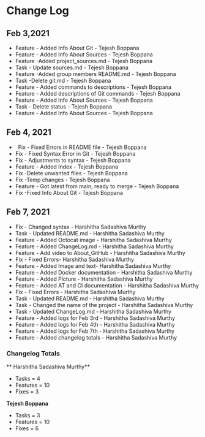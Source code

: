 # Change Log
## Feb 3,2021
* Feature - Added Info About Git - Tejesh Boppana
* Feature - Added Info About Sources - Tejesh Boppana
* Feature -Added project_sources.md - Tejesh Boppana
* Task - Update sources.md - Tejesh Boppana
* Feature -Added group members README.md - Tejesh Boppana
* Task -Delete git.md - Tejesh Boppana
* Feature - Added commands to descriptions - Tejesh Boppana 
* Feature - Added descriptions of Git commands - Tejesh Boppana
* Feature - Added Info About Sources - Tejesh Boppana
* Task - Delete status - Tejesh Boppana
* Feature - Added Info About Sources - Tejesh Boppana

## Feb 4, 2021

*  Fix - Fixed Errors in README file - Tejesh Boppana
* Fix - Fixed Syntax Error in Git - Tejesh Boppana
* Fix - Adjustments to syntax - Tejesh Boppana
* Feature - Added Index - Tejesh Boppana
* Fix -Delete unwanted files - Tejesh Boppana
* Fix -Temp changes - Tejesh Boppana
* Feature - Got latest from main, ready to merge - Tejesh Boppana
* Fix -Fixed Info About Git - Tejesh Boppana

## Feb 7, 2021

* Fix - Changed syntax - Harshitha Sadashiva Murthy
* Task - Updated README.md - Harshitha Sadashiva Murthy
* Feature - Added Octocat image - Harshitha Sadashiva Murthy
* Feature - Added ChangeLog.md - Harshitha Sadashiva Murthy
* Feature - Add video to About_GitHub - Harshitha Sadashiva Murthy
* Fix - Fixed Errors- Harshitha Sadashiva Murthy
* Feature - Added Image and text- Harshitha Sadashiva Murthy 
* Feature - Added Docker documentation - Harshitha Sadashiva Murthy
* Feature - Added Picture - Harshitha Sadashiva Murthy
* Feature - Added AT and CI documentation - Harshitha Sadashiva Murthy
* Fix - Fixed Errors - Harshitha Sadashiva Murthy
* Task - Updated README.md - Harshitha Sadashiva Murthy
* Task - Changed the name of the project - Harshitha Sadashiva Murthy
* Task - Updated ChangeLog.md - Harshitha Sadashiva Murthy
* Feature - Added logs for Feb 3rd - Harshitha Sadashiva Murthy
* Feature - Added logs for Feb 4th - Harshitha Sadashiva Murthy
* Feature - Added logs for Feb 7th - Harshitha Sadashiva Murthy
* Feature - Added changelog totals - Harshitha Sadashiva Murthy


### Changelog Totals
** Harshitha Sadashiva Murthy**
 * Tasks = 4
 * Features = 10
 * Fixes = 3

**Tejesh Boppana** 
 * Tasks = 3
 * Features = 10
 * Fixes = 6


